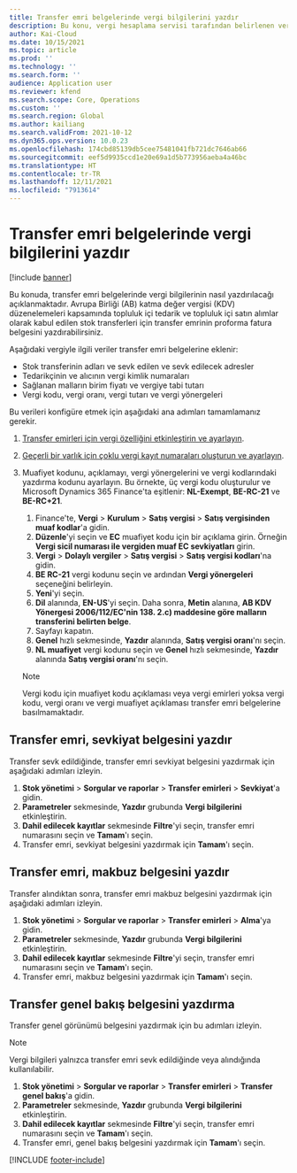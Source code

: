 ```yaml
---
title: Transfer emri belgelerinde vergi bilgilerini yazdır
description: Bu konu, vergi hesaplama servisi tarafından belirlenen vergi bilgilerinin transfer emri belgelerine nasıl basılabileceği bilgisi açıklamaktadır.
author: Kai-Cloud
ms.date: 10/15/2021
ms.topic: article
ms.prod: ''
ms.technology: ''
ms.search.form: ''
audience: Application user
ms.reviewer: kfend
ms.search.scope: Core, Operations
ms.custom: ''
ms.search.region: Global
ms.author: kailiang
ms.search.validFrom: 2021-10-12
ms.dyn365.ops.version: 10.0.23
ms.openlocfilehash: 174cbd85139db5cee75481041fb721dc7646ab66
ms.sourcegitcommit: eef5d9935ccd1e20e69a1d5b773956aeba4a46bc
ms.translationtype: HT
ms.contentlocale: tr-TR
ms.lasthandoff: 12/11/2021
ms.locfileid: "7913614"
---
```

# <a name="print-tax-information-on-transfer-order-documents"></a>Transfer emri belgelerinde vergi bilgilerini yazdır

[!include [banner](../../includes/banner.md)]

Bu konuda, transfer emri belgelerinde vergi bilgilerinin nasıl yazdırılacağı açıklanmaktadır. Avrupa Birliği (AB) katma değer vergisi (KDV) düzenelemeleri kapsamında topluluk içi tedarik ve topluluk içi satın alımlar olarak kabul edilen stok transferleri için transfer emrinin proforma fatura belgesini yazdırabilirsiniz. 

Aşağıdaki vergiyle ilgili veriler transfer emri belgelerine eklenir:

- Stok transferinin adları ve sevk edilen ve sevk edilecek adresler
- Tedarikçinin ve alıcının vergi kimlik numaraları
- Sağlanan malların birim fiyatı ve vergiye tabi tutarı
- Vergi kodu, vergi oranı, vergi tutarı ve vergi yönergeleri

Bu verileri konfigüre etmek için aşağıdaki ana adımları tamamlamanız gerekir.

1. [Transfer emirleri için vergi özelliğini etkinleştirin ve ayarlayın](tasks/Tax-feature-support-for-transfer-order.md).
2. [Geçerli bir varlık için çoklu vergi kayıt numaraları oluşturun ve ayarlayın](emea-multiple-vat-registration-numbers.md).
3. Muafiyet kodunu, açıklamayı, vergi yönergelerini ve vergi kodlarındaki yazdırma kodunu ayarlayın. Bu örnekte, üç vergi kodu oluşturulur ve Microsoft Dynamics 365 Finance'ta eşitlenir: **NL-Exempt**, **BE-RC-21** ve **BE-RC+21**.

    1. Finance'te, **Vergi** \> **Kurulum** \> **Satış vergisi** \> **Satış vergisinden muaf kodlar**'a gidin.
    2. **Düzenle**'yi seçin ve **EC** muafiyet kodu için bir açıklama girin. Örneğin **Vergi sicil numarası ile vergiden muaf EC sevkiyatları** girin.
    3. **Vergi** \> **Dolaylı vergiler** \> **Satış vergisi** \> **Satış vergisi kodları**'na gidin.
    4. **BE RC-21** vergi kodunu seçin ve ardından **Vergi yönergeleri** seçeneğini belirleyin.
    5. **Yeni**'yi seçin.
    6. **Dil** alanında, **EN-US**'yi seçin. Daha sonra, **Metin** alanına, **AB KDV Yönergesi 2006/112/EC'nin 138. 2.c) maddesine göre malların transferini belirten belge**.
    7. Sayfayı kapatın.
    8. **Genel** hızlı sekmesinde, **Yazdır** alanında, **Satış vergisi oranı**'nı seçin.
    8. **NL muafiyet** vergi kodunu seçin ve **Genel** hızlı sekmesinde, **Yazdır** alanında **Satış vergisi oranı**'nı seçin.

    > [!NOTE] 
    > Vergi kodu için muafiyet kodu açıklaması veya vergi emirleri yoksa vergi kodu, vergi oranı ve vergi muafiyet açıklaması transfer emri belgelerine basılmamaktadır.

## <a name="print-the-transfer-order---shipment-document"></a>Transfer emri, sevkiyat belgesini yazdır

Transfer sevk edildiğinde, transfer emri sevkiyat belgesini yazdırmak için aşağıdaki adımları izleyin.

1. **Stok yönetimi** \> **Sorgular ve raporlar** \> **Transfer emirleri** \> **Sevkiyat**'a gidin.
2. **Parametreler** sekmesinde, **Yazdır** grubunda **Vergi bilgilerini** etkinleştirin.
3. **Dahil edilecek kayıtlar** sekmesinde **Filtre**'yi seçin, transfer emri numarasını seçin ve **Tamam**'ı seçin.
4. Transfer emri, sevkiyat belgesini yazdırmak için **Tamam**'ı seçin.

## <a name="print-the-transfer-order---receipt-document"></a>Transfer emri, makbuz belgesini yazdır

Transfer alındıktan sonra, transfer emri makbuz belgesini yazdırmak için aşağıdaki adımları izleyin.

1. **Stok yönetimi** \> **Sorgular ve raporlar** \> **Transfer emirleri** \> **Alma**'ya gidin.
2. **Parametreler** sekmesinde, **Yazdır** grubunda **Vergi bilgilerini** etkinleştirin.
3. **Dahil edilecek kayıtlar** sekmesinde **Filtre**'yi seçin, transfer emri numarasını seçin ve **Tamam**'ı seçin.
4. Transfer emri, makbuz belgesini yazdırmak için **Tamam**'ı seçin.

## <a name="print-the-transfer-overview-document"></a>Transfer genel bakış belgesini yazdırma

Transfer genel görünümü belgesini yazdırmak için bu adımları izleyin.

> [!NOTE]
> Vergi bilgileri yalnızca transfer emri sevk edildiğinde veya alındığında kullanılabilir.

1. **Stok yönetimi** \> **Sorgular ve raporlar** \> **Transfer emirleri** \> **Transfer genel bakış**'a gidin.
2. **Parametreler** sekmesinde, **Yazdır** grubunda **Vergi bilgilerini** etkinleştirin.
3. **Dahil edilecek kayıtlar** sekmesinde **Filtre**'yi seçin, transfer emri numarasını seçin ve **Tamam**'ı seçin.
4. Transfer emri, genel bakış belgesini yazdırmak için **Tamam**'ı seçin.

[!INCLUDE [footer-include](../../includes/footer-banner.md)]
